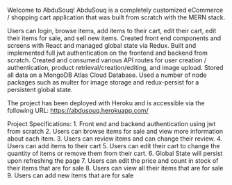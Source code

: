 Welcome to AbduSouq! AbduSouq is a completely customized eCommerce / shopping cart application that was built from scratch with the MERN stack.

Users can login, browse items, add items to their cart, edit their cart, edit their items for sale, and sell new items. Created front end components and screens with React and managed global state via Redux. Built and implemented full jwt authentication on the frontend and backend from scratch. Created and consumed various API routes for user creation / authentication, product retrieval/creation/editing, and image upload. Stored all data on a MongoDB Atlas Cloud Database. Used a number of node packages such as multer for image storage and redux-persist for a persistent global state.

The project has been deployed with Heroku and is accessible via the following URL:
https://abdusouq.herokuapp.com/

Project Specifications: 1. Front end and backend authentication using jwt from scratch 2. Users can browse items for sale and view more information about each item. 3. Users can review items and can change their review. 4. Users can add items to their cart 5. Users can edit their cart to change the quantity of items or remove them from their cart. 6. Global State will persist upon refreshing the page 7. Users can edit the price and count in stock of their items that are for sale 8. Users can view all their items that are for sale 9. Users can add new items that are for sale
